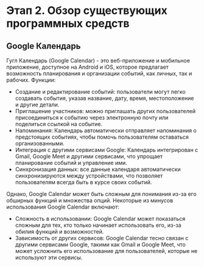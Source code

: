 # Этап 2. Обзор существующих программных средств
## Google Календарь
Гугл Календарь (Google Calendar) - это веб-приложение и мобильное приложение, доступное на Android и iOS, которое предлагает возможность планирования и организации событий, как личных, так и рабочих. Функции:
* Создание и редактирование событий: пользователи могут легко создавать события, указав название, дату, время, местоположение и другие детали.
* Приглашение участников: можно приглашать других пользователей присоединиться к событию через электронную почту или поделиться ссылкой на событие.
* Напоминания: Календарь автоматически отправляет напоминания о предстоящих событиях, чтобы помочь пользователям оставаться организованными.
* Интеграция с другими сервисами Google: Календарь интегрирован с Gmail, Google Meet и другими сервисами, что упрощает планирование событий и управление ими.
* Синхронизация данных: все данные календаря автоматически синхронизируются между устройствами, что позволяет пользователям всегда быть в курсе своих событий.

Однако, Google Calendar может быть сложным для понимания из-за его обширных функций и множества опций. Некоторые из минусов использования Google Calendar включают:
* Сложность в использовании: Google Calendar может показаться сложным для тех, кто только начинает использовать его, из-за обилия функций и возможностей.
* Зависимость от других сервисов: Google Calendar тесно связан с другими сервисами Google, такими как Gmail и Google Meet, что может усложнить его использование для пользователей, которые не используют эти сервисы.

